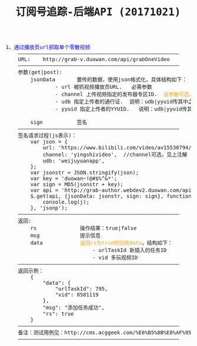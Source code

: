 <pre>

<h1><center>订阅号追踪-后端API (20171021)</center></h1>


<font color="blue">1、通过播放页url抓取单个零散视频</font>
    ————————————————————————————————————————————————————
    URL:    http://grab-v.duowan.com/api/grabOneVideo
    ————————————————————————————————————————————————————
    参数(get|post):
        jsonData       要传的数据，使用json格式化，具体结构如下：
                - url 被抓视频播放页URL.   必需参数
                - channel 上传视频指定的发布器专区ID.  <font color="orange">该参数可选，一般情况下默认为duowanvideo，但当遇到UDB=weijuyuanapp且channel为空时，则取值为yingshivideo</font>
                - udb 指定上传者的通行证.  说明：udb|yyuid传其中之一即可
                - yyuid 指定上传者的YYUID.   说明：udb|yyuid传其中之一即可

        sign           签名
    ————————————————————————————————————————————————————
    签名请求过程(js表示)：
        var json = {
            url: 'https://www.bilibili.com/video/av15530794/',
            channel: 'yingshivideo',  //channel可选，见上注解
            udb: 'weijuyuanapp',
        };
        var jsonstr = JSON.stringify(json);
        var key = 'duowan~!@#$%^&*';
        var sign = MD5(jsonstr + key);
        var api = 'http://grab-author.webdev2.duowan.com/api/grabOneVideo';
        $.get(api, {jsonData: jsonstr, sign: sign}, function(j){
            console.log(j);
        }, 'jsonp');
    ————————————————————————————————————————————————————
    返回: 
        rs              操作结果：true|false
        msg             提示信息
        data            <font color="orange">返回rs为true时则有data</font>，结构如下：
                            - urlTaskId 新插入的任务ID
                            - vid 多玩视频ID
    ————————————————————————————————————————————————————
    返回示例：
        {
            "data": {
                "urlTaskId": 795,
                "vid": 8581119
            },
            "msg": "添加任务成功",
            "rs": true
        }
    ————————————————————————————————————————————————————
    备注：测试用例见：http://cms.acggeek.com/%E6%B5%8B%E8%AF%95api/grabOneVideo
    ————————————————————————————————————————————————————

